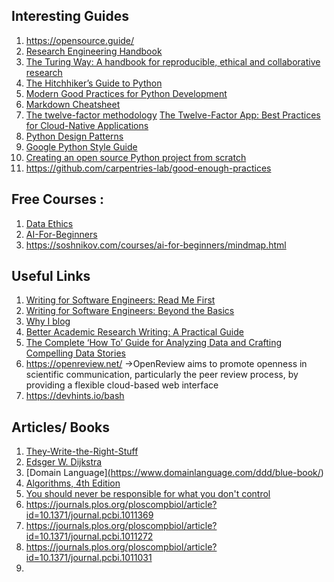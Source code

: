 ## Interesting Guides

1. https://opensource.guide/
2. [Research Engineering Handbook](https://alan-turing-institute.github.io/REG-handbook/)
3. [The Turing Way: A handbook for reproducible, ethical and collaborative research](https://zenodo.org/records/7625728)
4. [The Hitchhiker’s Guide to Python](https://docs.python-guide.org/)
5. [Modern Good Practices for Python Development](https://www.stuartellis.name/articles/python-modern-practices/)
6. [Markdown Cheatsheet](https://github.com/adam-p/markdown-here/wiki/Markdown-Cheatsheet)
7. [The twelve-factor methodology](https://12factor.net/)    [The Twelve-Factor App: Best Practices for Cloud-Native Applications](https://medium.com/@tech_18484/introduction-701b7a8f4730)
8. [Python Design Patterns](https://python-patterns.guide/)
9. [Google Python Style Guide](https://google.github.io/styleguide/pyguide.html)
10. [Creating an open source Python project from scratch](https://jacobtomlinson.dev/series/creating-an-open-source-python-project-from-scratch/)
11. https://github.com/carpentries-lab/good-enough-practices


## Free Courses : 
1. [Data Ethics](https://ethics.fast.ai/syllabus/index.html)
2. [AI-For-Beginners](https://microsoft.github.io/AI-For-Beginners/)
3. https://soshnikov.com/courses/ai-for-beginners/mindmap.html

## Useful Links
1. [Writing for Software Engineers: Read Me First](https://thenewstack.io/writing-for-software-engineers-read-me-first/)
2. [Writing for Software Engineers: Beyond the Basics](https://thenewstack.io/writing-for-software-engineers-beyond-the-basics/)
3. [Why I blog](https://muratbuffalo.blogspot.com/2024/03/why-i-blog.html)
4. [Better Academic Research Writing: A Practical Guide](https://maken.wikiwijs.nl/178152/Better_Academic_Research_Writing__A_Practical_Guide)
5. [The Complete ‘How To’ Guide for Analyzing Data and Crafting Compelling Data Stories](https://the.datastory.guide/hc/en-us/articles/4570444289167-Checking-and-Understanding-Missing-Data)
6. https://openreview.net/ ->OpenReview aims to promote openness in scientific communication, particularly the peer review process, by providing a flexible cloud-based web interface
7. https://devhints.io/bash


## Articles/ Books
1. [They-Write-the-Right-Stuff](https://inst.eecs.berkeley.edu/~cs162/sp13/hand-outs/They-Write-the-Right-Stuff.pdf)
2. [Edsger W. Dijkstra](https://www.cs.utexas.edu/users/EWD/)
3. [Domain Language][(](https://www.domainlanguage.com/ddd/blue-book/)https://www.domainlanguage.com/ddd/blue-book/)
4. [Algorithms, 4th Edition](https://algs4.cs.princeton.edu/home/)
5. [You should never be responsible for what you don't control](https://blog.alexewerlof.com/p/responsible-for-control)
6. https://journals.plos.org/ploscompbiol/article?id=10.1371/journal.pcbi.1011369
7. https://journals.plos.org/ploscompbiol/article?id=10.1371/journal.pcbi.1011272
8. https://journals.plos.org/ploscompbiol/article?id=10.1371/journal.pcbi.1011031
9. 
